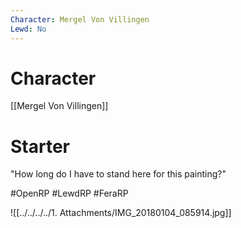 ```yaml
---
Character: Mergel Von Villingen
Lewd: No
---
```

# Character
[[Mergel Von Villingen]]

# Starter
"How long do I have to stand here for this painting?"

#OpenRP #LewdRP #FeraRP

![[../../../../1. Attachments/IMG_20180104_085914.jpg]]